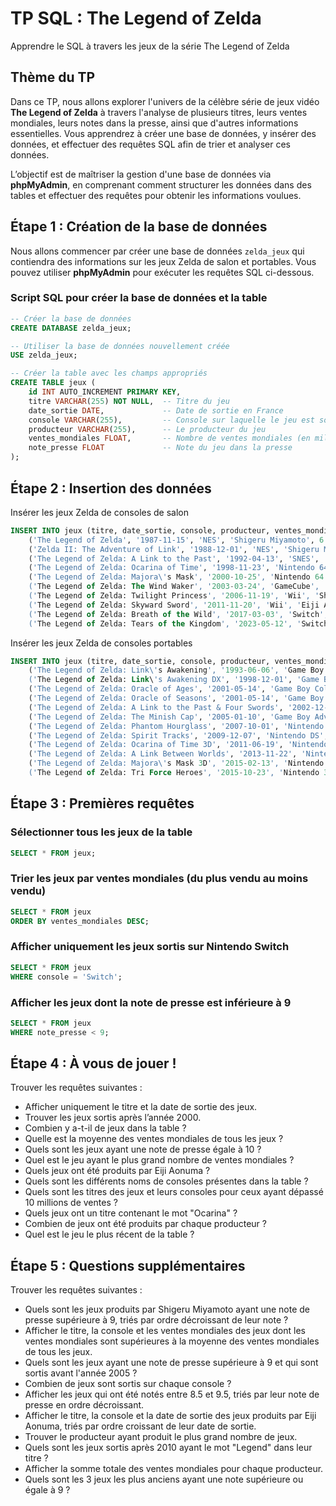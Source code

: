 # TP SQL : **The Legend of Zelda**
Apprendre le SQL à travers les jeux de la série The Legend of Zelda

## Thème du TP

Dans ce TP, nous allons explorer l'univers de la célèbre série de jeux vidéo **The Legend of Zelda** à travers l'analyse de plusieurs titres, leurs ventes mondiales, leurs notes dans la presse, ainsi que d'autres informations essentielles. Vous apprendrez à créer une base de données, y insérer des données, et effectuer des requêtes SQL afin de trier et analyser ces données.

L’objectif est de maîtriser la gestion d'une base de données via **phpMyAdmin**, en comprenant comment structurer les données dans des tables et effectuer des requêtes pour obtenir les informations voulues.

## Étape 1 : Création de la base de données

Nous allons commencer par créer une base de données `zelda_jeux` qui contiendra des informations sur les jeux Zelda de salon et portables. Vous pouvez utiliser **phpMyAdmin** pour exécuter les requêtes SQL ci-dessous.

### Script SQL pour créer la base de données et la table

```sql
-- Créer la base de données
CREATE DATABASE zelda_jeux;

-- Utiliser la base de données nouvellement créée
USE zelda_jeux;

-- Créer la table avec les champs appropriés
CREATE TABLE jeux (
    id INT AUTO_INCREMENT PRIMARY KEY,
    titre VARCHAR(255) NOT NULL,  -- Titre du jeu
    date_sortie DATE,             -- Date de sortie en France
    console VARCHAR(255),         -- Console sur laquelle le jeu est sorti
    producteur VARCHAR(255),      -- Le producteur du jeu
    ventes_mondiales FLOAT,       -- Nombre de ventes mondiales (en millions)
    note_presse FLOAT             -- Note du jeu dans la presse
);
```

## Étape 2 : Insertion des données

Insérer les jeux Zelda de consoles de salon

```sql
INSERT INTO jeux (titre, date_sortie, console, producteur, ventes_mondiales, note_presse) VALUES
    ('The Legend of Zelda', '1987-11-15', 'NES', 'Shigeru Miyamoto', 6.51, 9.5),
    ('Zelda II: The Adventure of Link', '1988-12-01', 'NES', 'Shigeru Miyamoto', 4.38, 8.0),
    ('The Legend of Zelda: A Link to the Past', '1992-04-13', 'SNES', 'Shigeru Miyamoto', 4.61, 9.6),
    ('The Legend of Zelda: Ocarina of Time', '1998-11-23', 'Nintendo 64', 'Shigeru Miyamoto', 7.60, 10.0),
    ('The Legend of Zelda: Majora\'s Mask', '2000-10-25', 'Nintendo 64', 'Shigeru Miyamoto', 3.36, 9.0),
    ('The Legend of Zelda: The Wind Waker', '2003-03-24', 'GameCube', 'Shigeru Miyamoto', 4.43, 9.6),
    ('The Legend of Zelda: Twilight Princess', '2006-11-19', 'Wii', 'Shigeru Miyamoto', 8.93, 9.7),
    ('The Legend of Zelda: Skyward Sword', '2011-11-20', 'Wii', 'Eiji Aonuma', 3.67, 9.0),
    ('The Legend of Zelda: Breath of the Wild', '2017-03-03', 'Switch', 'Eiji Aonuma', 33.75, 10.0),
    ('The Legend of Zelda: Tears of the Kingdom', '2023-05-12', 'Switch', 'Eiji Aonuma', 20.80, 9.8);
```

Insérer les jeux Zelda de consoles portables

```sql
INSERT INTO jeux (titre, date_sortie, console, producteur, ventes_mondiales, note_presse) VALUES
    ('The Legend of Zelda: Link\'s Awakening', '1993-06-06', 'Game Boy', 'Shigeru Miyamoto', 3.83, 9.2),
    ('The Legend of Zelda: Link\'s Awakening DX', '1998-12-01', 'Game Boy Color', 'Shigeru Miyamoto', 2.22, 9.1),
    ('The Legend of Zelda: Oracle of Ages', '2001-05-14', 'Game Boy Color', 'Shigeru Miyamoto', 3.96, 9.0),
    ('The Legend of Zelda: Oracle of Seasons', '2001-05-14', 'Game Boy Color', 'Shigeru Miyamoto', 3.96, 9.0),
    ('The Legend of Zelda: A Link to the Past & Four Swords', '2002-12-02', 'Game Boy Advance', 'Shigeru Miyamoto', 1.89, 8.8),
    ('The Legend of Zelda: The Minish Cap', '2005-01-10', 'Game Boy Advance', 'Shigeru Miyamoto', 1.76, 9.1),
    ('The Legend of Zelda: Phantom Hourglass', '2007-10-01', 'Nintendo DS', 'Eiji Aonuma', 4.76, 9.0),
    ('The Legend of Zelda: Spirit Tracks', '2009-12-07', 'Nintendo DS', 'Eiji Aonuma', 3.14, 8.8),
    ('The Legend of Zelda: Ocarina of Time 3D', '2011-06-19', 'Nintendo 3DS', 'Shigeru Miyamoto', 6.22, 9.4),
    ('The Legend of Zelda: A Link Between Worlds', '2013-11-22', 'Nintendo 3DS', 'Eiji Aonuma', 4.21, 9.4),
    ('The Legend of Zelda: Majora\'s Mask 3D', '2015-02-13', 'Nintendo 3DS', 'Eiji Aonuma', 3.36, 9.0),
    ('The Legend of Zelda: Tri Force Heroes', '2015-10-23', 'Nintendo 3DS', 'Eiji Aonuma', 1.14, 7.8);
```

## Étape 3 : Premières requêtes

### Sélectionner tous les jeux de la table

```sql
SELECT * FROM jeux;
```

### Trier les jeux par ventes mondiales (du plus vendu au moins vendu)

```sql
SELECT * FROM jeux
ORDER BY ventes_mondiales DESC;
```

### Afficher uniquement les jeux sortis sur Nintendo Switch

```sql
SELECT * FROM jeux
WHERE console = 'Switch';
```

### Afficher les jeux dont la note de presse est inférieure à 9

```sql
SELECT * FROM jeux
WHERE note_presse < 9;
```

## Étape 4 : À vous de jouer !

Trouver les requêtes suivantes :  
- Afficher uniquement le titre et la date de sortie des jeux.
- Trouver les jeux sortis après l’année 2000.
- Combien y a-t-il de jeux dans la table ?
- Quelle est la moyenne des ventes mondiales de tous les jeux ?
- Quels sont les jeux ayant une note de presse égale à 10 ?
- Quel est le jeu ayant le plus grand nombre de ventes mondiales ?
- Quels jeux ont été produits par Eiji Aonuma ?
- Quels sont les différents noms de consoles présentes dans la table ?
- Quels sont les titres des jeux et leurs consoles pour ceux ayant dépassé 10 millions de ventes ?
- Quels jeux ont un titre contenant le mot "Ocarina" ?
- Combien de jeux ont été produits par chaque producteur ?
- Quel est le jeu le plus récent de la table ?

## Étape 5 : Questions supplémentaires

Trouver les requêtes suivantes :  
- Quels sont les jeux produits par Shigeru Miyamoto ayant une note de presse supérieure à 9, triés par ordre décroissant de leur note ?
- Afficher le titre, la console et les ventes mondiales des jeux dont les ventes mondiales sont supérieures à la moyenne des ventes mondiales de tous les jeux.
- Quels sont les jeux ayant une note de presse supérieure à 9 et qui sont sortis avant l'année 2005 ?
- Combien de jeux sont sortis sur chaque console ?
- Afficher les jeux qui ont été notés entre 8.5 et 9.5, triés par leur note de presse en ordre décroissant.
- Afficher le titre, la console et la date de sortie des jeux produits par Eiji Aonuma, triés par ordre croissant de leur date de sortie.
- Trouver le producteur ayant produit le plus grand nombre de jeux.
- Quels sont les jeux sortis après 2010 ayant le mot "Legend" dans leur titre ?
- Afficher la somme totale des ventes mondiales pour chaque producteur.
- Quels sont les 3 jeux les plus anciens ayant une note supérieure ou égale à 9 ?
